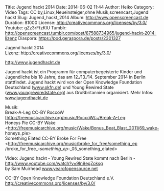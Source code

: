 Title: Jugend hackt 2014
Date: 2014-06-02 11:44
Author: Heiko
Category: Video
Tags: CC by,Linux,Neueinsteiger,ohne Musik,screencast,Jugend hackt
Slug: Jugend_hackt_2014
Album: http://www.openscreencast.de
Duration: 81000
License: http://creativecommons.org/licenses/by/3.0/
Youtube: gZz3rFfzKIU
Tumblr: http://openscreencast.tumblr.com/post/87588734965/jugend-hackt-2014-lizenz
Diaspora: https://pod.geraspora.de/posts/2301327

Jugend hackt 2014  
Lizenz: <http://creativecommons.org/licenses/by/3.0/>  
  
<http://www.jugendhackt.de>  
  
Jugend hackt ist ein Programm für computerbegeisterte Kinder und Jugendliche
bis 18 Jahre, das am 12./13./14. September 2014 in Berlin stattfindet. Jugend
hackt wird von der Open Knowledge Foundation Deutschland (www.okfn.de) und
Young Rewired State (www.youngrewiredstate.org) aus Großbritannien
organisiert. Mehr Infos: www.jugendhackt.de  
  
Musik:  
Break-A-Leg CC-BY RoccoW  
[http://freemusicarchive.org/music/RoccoW/~/Break-A-Leg  
Honeys Pie CC-BY Wake  
<http://freemusicarchive.org/music/Wake/Bonus_Beat_Blast_2011/69_wake-
honeys_pie>  
Something Elated CC-BY Broke For Free  
<http://freemusicarchive.org/music/broke_for_free/something_ep
/broke_for_free_-_something_ep_-_05_something_elated>  
  
Video: Jugend hackt - Young Rewired State kommt nach Berlin -
<http://www.youtube.com/watch?v=9ln9egZoksg>  
by Sam Muirhead www.yearofopensource.net  
  
CC-BY Open Knowledge Foundation Deutschland e.V.  
<http://creativecommons.org/licenses/by/3.0/>

